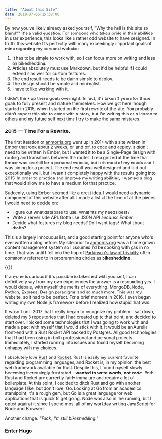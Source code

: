 ```yaml
---
title: "About this Site"
date: 2018-07-06T15:38:00
---
```


By now you've likely already asked yourself, "Why the hell is this site so bland?" It's a valid question. For someone who
takes pride in their abilities in user experience, this looks like a rather odd website to have designed. In truth, this
website fits perfectly with many exceedingly important goals of mine regarding my personal website:

1. It has to be simple to work with, so I can focus more on writing and less on bikeshedding.
2. Articles absolutely must use Markdown, but it'd be helpful if I could extend it as well for custom features.
3. The end result needs to be damn simple to deploy.
4. The design should be simple and minimalist.
5. I have to like working with it.

I didn't think up these goals overnight. In fact, it's taken 3 years for these goals to fully present and mature themselves.
How we got here though started in 2015, when I started on the first rewrite of the site. You probably didn't expect this site to 
come with a story, but I'm writing this as a lesson to others and my future self next time I try to make the same mistakes.

### 2015 &mdash; Time For a Rewrite.

The first iteration of [anmorris.org](/) went up in 2014 with a site written in [Ember](https://www.emberjs.com/) that took about 2 weeks, on 
and off, to code and deploy. It didn't need to be written in Ember, but I wanted it to be a Single-Page design with routing
and transitions between the routes. I recognized at the time that Ember was overkill for a personal website, but it fit 
most of my needs and I was pining for a project. The end result _was_ well designed and laid out exceptionally well, but 
I wasn't completely happy with the results going into 2015. In order to practice and improve my writing abilities, I 
wanted a blog that would allow me to have a medium for that practice.

Suddenly, using Ember seemed like a great idea. I would need a dynamic component of this website after all. I made a list
at the time of all the pieces I would need to decide on:

* Figure out what database to use. What fits my needs best?
* Write a server side API. Gotta use JSON API _because Ember_.
* Decide what features my blog needs? Do I want tags? What about drafts?

This is a largely innocuous list, and a good starting point for anyone who's ever written a blog before. My site prior 
to [anmorris.org](/) was a home grown content management system so I assumed I'd be cooking with gas in no time. That was
until I fell into the trap of [Parkinson's law of triviality](https://en.wikipedia.org/wiki/Law_of_triviality) often 
commonly referred to in programming circles as **bikeshedding**.

{{<quote quote="Technical disputes over minor, marginal issues conducted while more serious ones are being overlooked. The implied image is of people arguing over what color to paint the bicycle shed while the house is not finished." author="Definition on Bikeshedding from the Jargon File" link="http://www.catb.org/jargon/html/B/bikeshedding.html">}}

If anyone is curious if it's possible to bikeshed with yourself, I can definitively say from my own experiences the answer
is a resounding yes. I would debate, with myself, the merits of everything. MongoDB, Node, Python, Express, Design paradigms
and so much more. This was _my_ website, so it had to be perfect. For a brief moment in 2016, I even began writing my 
own Node.js framework before I realized how stupid that was.

It wasn't until 2017 that I really began to recognize my problem. I sat down, deleted my 3 repositories that I had created
up to that point, and decided to start over. I picked some technologies that I was going to work with and made a pact with
myself that I would stick with it. It would be an Aurelia front-end with a Rust Rocket API backed by Postgres. All good
technologies that I had been using in both professional and personal projects. Immediately, I started running into issues
and found myself becoming unhappy with my choices.

I absolutely love [Rust](https://www.rust-lang.org/) and [Rocket](https://rocket.rs/). Rust is easily my current favorite
regarding programming languages, and Rocket is, in my opinion, the best web framework available for Rust. Despite this, 
I found myself slowly becoming increasingly frustrated. **I wanted to write _words_, not _code_.** Both Rust and Rocket 
are currently fairly immature and require a lot of boilerplate. At this point, I decided to ditch Rust and go with another language I 
like, but don't love, [Go](https://golang.org). Looking at Go from an academics standpoint, it's a rough gem, but Go is 
a great language for web applications that is quick to get going. Node was also in the running, but I opted against it 
since I spend most all of my workday writing JavaScript for Node and Browsers.

Another change. _"Fuck, I'm still bikeshedding."_

### Enter Hugo


